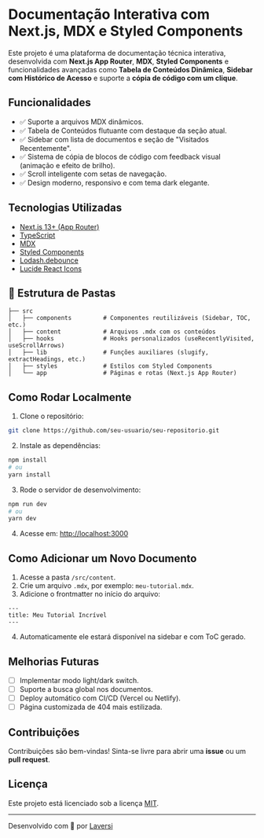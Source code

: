 # Documentação Interativa com Next.js, MDX e Styled Components

Este projeto é uma plataforma de documentação técnica interativa, desenvolvida com **Next.js App Router**, **MDX**, **Styled Components** e funcionalidades avançadas como **Tabela de Conteúdos Dinâmica**, **Sidebar com Histórico de Acesso** e suporte a **cópia de código com um clique**.

##  Funcionalidades

- ✅ Suporte a arquivos MDX dinâmicos.
- ✅ Tabela de Conteúdos flutuante com destaque da seção atual.
- ✅ Sidebar com lista de documentos e seção de "Visitados Recentemente".
- ✅ Sistema de cópia de blocos de código com feedback visual (animação e efeito de brilho).
- ✅ Scroll inteligente com setas de navegação.
- ✅ Design moderno, responsivo e com tema dark elegante.

##  Tecnologias Utilizadas

- [Next.js 13+ (App Router)](https://nextjs.org/)
- [TypeScript](https://www.typescriptlang.org/)
- [MDX](https://mdxjs.com/)
- [Styled Components](https://styled-components.com/)
- [Lodash.debounce](https://lodash.com/docs/#debounce)
- [Lucide React Icons](https://lucide.dev/)

## 📂 Estrutura de Pastas

```plaintext
├── src
│   ├── components         # Componentes reutilizáveis (Sidebar, TOC, etc.)
│   ├── content            # Arquivos .mdx com os conteúdos
│   ├── hooks              # Hooks personalizados (useRecentlyVisited, useScrollArrows)
│   ├── lib                # Funções auxiliares (slugify, extractHeadings, etc.)
│   ├── styles             # Estilos com Styled Components
│   └── app                # Páginas e rotas (Next.js App Router)
```

##  Como Rodar Localmente

1. Clone o repositório:

```bash
git clone https://github.com/seu-usuario/seu-repositorio.git
```

2. Instale as dependências:

```bash
npm install
# ou
yarn install
```

3. Rode o servidor de desenvolvimento:

```bash
npm run dev
# ou
yarn dev
```

4. Acesse em: [http://localhost:3000](http://localhost:3000)

##  Como Adicionar um Novo Documento

1. Acesse a pasta `/src/content`.
2. Crie um arquivo `.mdx`, por exemplo: `meu-tutorial.mdx`.
3. Adicione o frontmatter no início do arquivo:

```mdx
---
title: Meu Tutorial Incrível
---
```

4. Automaticamente ele estará disponível na sidebar e com ToC gerado.

##  Melhorias Futuras

- [ ] Implementar modo light/dark switch.
- [ ] Suporte a busca global nos documentos.
- [ ] Deploy automático com CI/CD (Vercel ou Netlify).
- [ ] Página customizada de 404 mais estilizada.

## Contribuições

Contribuições são bem-vindas! Sinta-se livre para abrir uma **issue** ou um **pull request**.

##  Licença

Este projeto está licenciado sob a licença [MIT](LICENSE).

---

Desenvolvido com 💙 por [Laversi](https://github.com/aversii)
